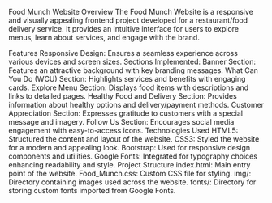Food Munch Website
Overview
The Food Munch Website is a responsive and visually appealing frontend project developed for a restaurant/food delivery service. It provides an intuitive interface for users to explore menus, learn about services, and engage with the brand.

Features
Responsive Design: Ensures a seamless experience across various devices and screen sizes.
Sections Implemented:
Banner Section: Features an attractive background with key branding messages.
What Can You Do (WCU) Section: Highlights services and benefits with engaging cards.
Explore Menu Section: Displays food items with descriptions and links to detailed pages.
Healthy Food and Delivery Section: Provides information about healthy options and delivery/payment methods.
Customer Appreciation Section: Expresses gratitude to customers with a special message and imagery.
Follow Us Section: Encourages social media engagement with easy-to-access icons.
Technologies Used
HTML5: Structured the content and layout of the website.
CSS3: Styled the website for a modern and appealing look.
Bootstrap: Used for responsive design components and utilities.
Google Fonts: Integrated for typography choices enhancing readability and style.
Project Structure
index.html: Main entry point of the website.
Food_Munch.css: Custom CSS file for styling.
img/: Directory containing images used across the website.
fonts/: Directory for storing custom fonts imported from Google Fonts.
